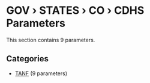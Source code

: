 # GOV › STATES › CO › CDHS Parameters

This section contains 9 parameters.

## Categories

- [TANF](tanf/index.md) (9 parameters)

